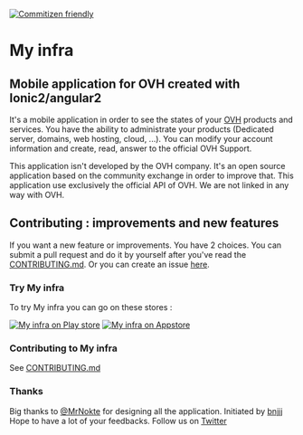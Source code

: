 [![Commitizen friendly](https://img.shields.io/badge/commitizen-friendly-brightgreen.svg)](http://commitizen.github.io/cz-cli/)

# My infra
## Mobile application for OVH created with Ionic2/angular2
It's a mobile application in order to see the states of your [OVH](http://ovh.com) products and services. You have the ability to administrate your products (Dedicated server, domains, web hosting, cloud, ...). You can modify your account information and create, read, answer to the official OVH Support.

This application isn't developed by the OVH company. It's an open source application based on the community exchange in order to improve that. This application use exclusively the official API of OVH. We are not linked in any way with OVH.

## Contributing : improvements and new features
If you want a new feature or improvements. You have 2 choices. You can submit a pull request and do it by yourself after you've read the [CONTRIBUTING.md](https://github.com/bnjjj/my-infra/blob/master/CONTRIBUTING.md). Or you can create an issue [here](https://github.com/bnjjj/my-infra/issues/new).

### Try My infra

To try My infra you can go on these stores :

[![My infra on Play store](http://www.omyoga.ma/wp-content/uploads/Android-app-on-Google-play-logo-vector-2.png)](http://bit.ly/myinfra-android)
[![My infra on Appstore](http://www.icertifi.co.uk/images/appstorelogogrey%20.png)](http://bit.ly/myinfra-ios)

### Contributing to My infra

See [CONTRIBUTING.md](https://github.com/bnjjj/my-infra/blob/master/CONTRIBUTING.md)

### Thanks

Big thanks to [@MrNokte](http://nokte.fr) for designing all the application.
Initiated by [bnjjj](https://twitter.com/bnj25)
Hope to have a lot of your feedbacks.
Follow us on [Twitter](https://twitter.com/my_infra)
